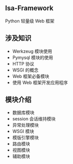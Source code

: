 ## Isa-Framework
Python 轻量级 Web 框架

## 涉及知识
* Werkzeug 模块使用
* Pymysql 模块的使用
* HTTP 协议
* WSGI 的概念
* Web 框架必备模块
* 使用 Web 框架开发应用程序

## 模块介绍
* 数据库模块
* session 会话维持模块
* 异常处理模块
* WSGI 模块
* 模版引擎模块
* 路由模块 
* 视图模块
* 辅助模块
